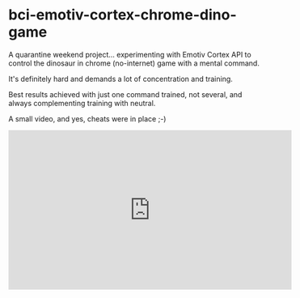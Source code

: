 # bci-emotiv-cortex-chrome-dino-game

A quarantine weekend project... experimenting with Emotiv Cortex API to control the dinosaur in chrome (no-internet) game with a mental command.

It's definitely hard and demands a lot of concentration and training.

Best results achieved with just one command trained, not several, and always complementing training with neutral.

A small video, and yes, cheats were in place ;-)

<iframe width="560" height="315" src="https://www.youtube.com/embed/VrekuGAf__M" frameborder="0" allow="accelerometer; autoplay; encrypted-media; gyroscope; picture-in-picture" allowfullscreen></iframe>
